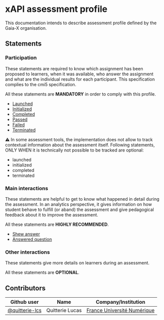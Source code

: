 # xAPI assessment profile

This documentation intends to describe assessment profile defined by the Gaia-X organisation.

## Statements

### Participation

These statements are required to know which assignment has been proposed to learners, when it was available, who answer the assignment and what are the individual results for each participant. This specification complies to the cmi5 specification.

All these statements are **MANDATORY** in order to comply with this profile.

- [Launched](./statements/mandatory/launched.md)
- [Initialized](./statements/mandatory/initialized.md)
- [Completed](./statements/mandatory/completed.md)
- [Passed](./statements/mandatory/passed.md)
- [Failed](./statements/mandatory/failed.md)
- [Terminated](./statements/mandatory/terminated.md)

:warning: In some assessment tools, the implementation does not allow to track contextual information about the assessment itself.
Following statements, ONLY WHEN it is technically not possible to be tracked are optional:
- launched
- initialized
- completed
- terminated

### Main interactions

These statements are helpful to get to know what happened in detail during the assessment. In an analytics perspective, it gives information on how student behave to fulfill (or aband) the assessment and give pedagogical feedback about it to improve the assessment.

All these statements are **HIGHLY RECOMMENDED**.

- [Shew answer](./statements/recommended/shew-answer.md)
- [Answered question](./statements/recommended/answered-question.md)

### Other interactions

These statements give more details on learners during an assessment.

All these statements are **OPTIONAL**.

## Contributors

| Github user  | Name            | Company/Institution         |
|----------------|-----------------|-----------------------------|
| [@quitterie-lcs](https://github.com/quitterie-lcs) | Quitterie Lucas | [France Université Numérique](https://www.france-universite-numerique.fr/en/) |

